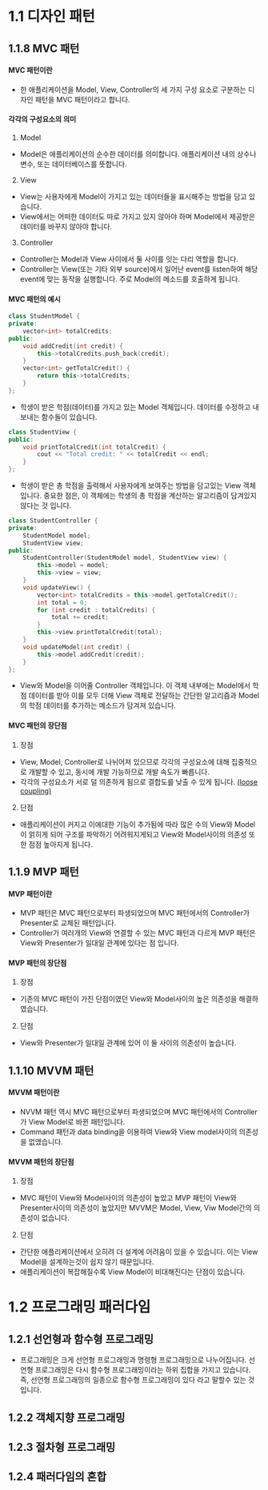 # 1.1 디자인 패턴
## 1.1.8 MVC 패턴
#### MVC 패턴이란
- 한 애플리케이션을 Model, View, Controller의 세 가지 구성 요소로 구분하는 디자인 패턴을 MVC 패턴이라고 합니다.
#### 각각의 구성요소의 의미
1. Model
  - Model은 애플리케이션의 순수한 데이터를 의미합니다. 애플리케이션 내의 상수나 변수, 또는 데이터베이스를 뜻합니다.
2. View
- View는 사용자에게 Model이 가지고 있는 데이터들을 표시해주는 방법을 담고 있습니다.
- View에서는 어떠한 데이터도 따로 가지고 있지 않아야 하며 Model에서 제공받은 데이터를 바꾸지 않아야 합니다.
3. Controller
- Controller는 Model과 View 사이에서 둘 사이를 잇는 다리 역할을 합니다.
- Controller는 View(또는 기타 외부 source)에서 일어난 event를 listen하여 해당 event에 맞는 동작을 실행합니다. 주로 Model의 메소드를 호출하게 됩니다.
#### MVC 패턴의 예시
```c++
class StudentModel {
private:
	vector<int> totalCredits;
public:
	void addCredit(int credit) {
		this->totalCredits.push_back(credit);
	}
	vector<int> getTotalCredit() {
		return this->totalCredits;
	}
};
```
- 학생이 받은 학점(데이터)를 가지고 있는 Model 객체입니다. 데이터를 수정하고 내보내는 함수들이 있습니다.
```c++
class StudentView {
public:
	void printTotalCredit(int totalCredit) {
		cout << "Total credit: " << totalCredit << endl;
	}
};
```
- 학생이 받은 총 학점을 출력해서 사용자에게 보여주는 방법을 담고있는 View 객체입니다. 중요한 점은, 이 객체에는 학생의 총 학점을 계산하는 알고리즘이 담겨있지 않다는 것 입니다.
```c++
class StudentController {
private:
	StudentModel model;
	StudentView view;
public:
	StudentController(StudentModel model, StudentView view) {
		this->model = model;
		this->view = view;
	}
	void updateView() {
		vector<int> totalCredits = this->model.getTotalCredit();
		int total = 0;
		for (int credit : totalCredits) {
			total += credit;
		}
		this->view.printTotalCredit(total);
	}
	void updateModel(int credit) {
		this->model.addCredit(credit);
	}
};
```
- View와 Model을 이어줄 Controller 객체입니다. 이 객체 내부에는 Model에서 학점 데이터를 받아 이를 모두 더해 View 객체로 전달하는 간단한 알고리즘과 Model의 학점 데이터를 추가하는 메소드가 담겨져 있습니다.
#### MVC 패턴의 장단점
1. 장점
- View, Model, Controller로 나뉘어져 있으므로 각각의 구성요소에 대해 집중적으로 개발할 수 있고, 동시에 개발 가능하므로 개발 속도가 빠릅니다.
- 각각의 구성요소가 서로 덜 의존하게 됨으로 결합도를 낮출 수 있게 됩니다. [(loose coupling)](https://www.leafcats.com/68)
2. 단점
- 애플리케이션이 커지고 이에대한 기능이 추가됨에 따라 많은 수의 View와 Model이 얽히게 되어 구조를 파악하기 어려워지게되고 View와 Model사이의 의존성 또한 점점 높아지게 됩니다.




## 1.1.9 MVP 패턴
#### MVP 패턴이란
- MVP 패턴은 MVC 패턴으로부터 파생되었으며 MVC 패턴에서의 Controller가 Presenter로 교체된 패턴입니다.
- Controller가 여러개의 View와 연결할 수 있는 MVC 패턴과 다르게 MVP 패턴은 View와 Presenter가 일대일 관계에 있다는 점 입니다.
#### MVP 패턴의 장단점
1. 장점
- 기존의 MVC 패턴이 가진 단점이였던 View와 Model사이의 높은 의존성을 해결하였습니다.
2. 단점
- View와 Presenter가 일대일 관계에 있어 이 둘 사이의 의존성이 높습니다.




## 1.1.10 MVVM 패턴
#### MVVM 패턴이란
- NVVM 패턴 역시 MVC 패턴으로부터 파생되었으며 MVC 패턴에서의 Controller가 View Model로 바뀐 패턴입니다.
- Command 패턴과 data binding을 이용하여 View와 View model사이의 의존성을 없앴습니다.
#### MVVM 패턴의 장단점
1. 장점
- MVC 패턴이 View와 Model사이의 의존성이 높았고 MVP 패턴이 View와 Presenter사이의 의존성이 높았지만 MVVM은 Model, View, Viw Model간의 의존성이 없습니다.
2. 단점
- 간단한 애플리케이션에서 오히려 더 설계에 어려움이 있을 수 있습니다. 이는 View Model을 설계하는것이 쉽지 않기 때문입니다. 
- 애플리케이션이 복잡해질수록 View Model이 비대해진다는 단점이 있습니다.


# 1.2 프로그래밍 패러다임
## 1.2.1 선언형과 함수형 프로그래밍
- 프로그래밍은 크게 선언형 프로그래밍과 명령형 프로그래밍으로 나누어집니다. 선언형 프로그래밍은 다시 함수형 프로그래밍이라는 하위 집합을 가지고 있습니다. 즉, 선언형 프로그래밍의 일종으로 함수형 프로그래밍이 있다 라고 말할수 있는 것 입니다. 




## 1.2.2 객체지향 프로그래밍




## 1.2.3 절차형 프로그래밍




## 1.2.4 패러다임의 혼합



